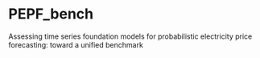 # PEPF_bench
Assessing time series foundation models for probabilistic electricity price forecasting: toward a unified benchmark
